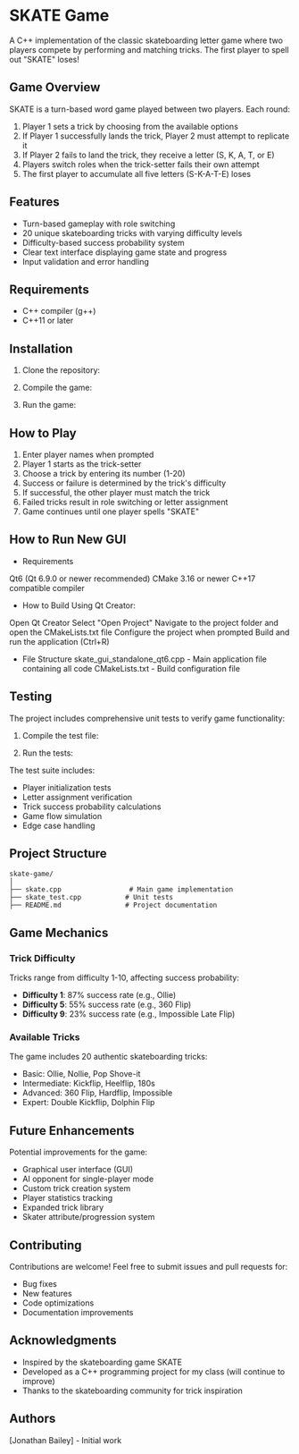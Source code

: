 # SKATE Game

A C++ implementation of the classic skateboarding letter game where two players compete by performing and matching tricks. The first player to spell out "SKATE" loses!

##  Game Overview

SKATE is a turn-based word game played between two players. Each round:

1. Player 1 sets a trick by choosing from the available options
2. If Player 1 successfully lands the trick, Player 2 must attempt to replicate it
3. If Player 2 fails to land the trick, they receive a letter (S, K, A, T, or E)
4. Players switch roles when the trick-setter fails their own attempt
5. The first player to accumulate all five letters (S-K-A-T-E) loses

##  Features

- Turn-based gameplay with role switching
- 20 unique skateboarding tricks with varying difficulty levels
- Difficulty-based success probability system
- Clear text interface displaying game state and progress
- Input validation and error handling

##  Requirements

- C++ compiler (g++)
- C++11 or later

##  Installation

1. Clone the repository:

2. Compile the game:

3. Run the game:

##  How to Play

1. Enter player names when prompted
2. Player 1 starts as the trick-setter
3. Choose a trick by entering its number (1-20)
4. Success or failure is determined by the trick's difficulty
5. If successful, the other player must match the trick
6. Failed tricks result in role switching or letter assignment
7. Game continues until one player spells "SKATE"

## How to Run New GUI

- Requirements

Qt6 (Qt 6.9.0 or newer recommended)
CMake 3.16 or newer
C++17 compatible compiler

- How to Build
Using Qt Creator:

Open Qt Creator
Select "Open Project"
Navigate to the project folder and open the CMakeLists.txt file
Configure the project when prompted
Build and run the application (Ctrl+R)

- File Structure
skate_gui_standalone_qt6.cpp - Main application file containing all code
CMakeLists.txt - Build configuration file

##  Testing

The project includes comprehensive unit tests to verify game functionality:

1. Compile the test file:

2. Run the tests:

The test suite includes:
- Player initialization tests
- Letter assignment verification
- Trick success probability calculations
- Game flow simulation
- Edge case handling

##  Project Structure

```
skate-game/
│
├── skate.cpp                 # Main game implementation
├── skate_test.cpp           # Unit tests
├── README.md                # Project documentation

```

##  Game Mechanics

### Trick Difficulty

Tricks range from difficulty 1-10, affecting success probability:
- **Difficulty 1**: 87% success rate (e.g., Ollie)
- **Difficulty 5**: 55% success rate (e.g., 360 Flip)
- **Difficulty 9**: 23% success rate (e.g., Impossible Late Flip)

### Available Tricks

The game includes 20 authentic skateboarding tricks:
- Basic: Ollie, Nollie, Pop Shove-it
- Intermediate: Kickflip, Heelflip, 180s
- Advanced: 360 Flip, Hardflip, Impossible
- Expert: Double Kickflip, Dolphin Flip

##  Future Enhancements

Potential improvements for the game:
- Graphical user interface (GUI)
- AI opponent for single-player mode
- Custom trick creation system
- Player statistics tracking
- Expanded trick library
- Skater attribute/progression system

##  Contributing

Contributions are welcome! Feel free to submit issues and pull requests for:
- Bug fixes
- New features
- Code optimizations
- Documentation improvements

##  Acknowledgments

- Inspired by the skateboarding game SKATE
- Developed as a C++ programming project for my class (will continue to improve)
- Thanks to the skateboarding community for trick inspiration

##  Authors

[Jonathan Bailey] - Initial work
